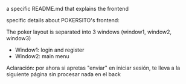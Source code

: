a specific README.md that explains the frontend

specific details about POKERSITO's frontend:

The poker layout is separated into 3 windows (window1, window2, window3)
- Window1: login and register
- Window2: main menu

Aclaración: por ahora si apretas "enviar" en iniciar sesión, te lleva a la siguiente página sin procesar nada en el back